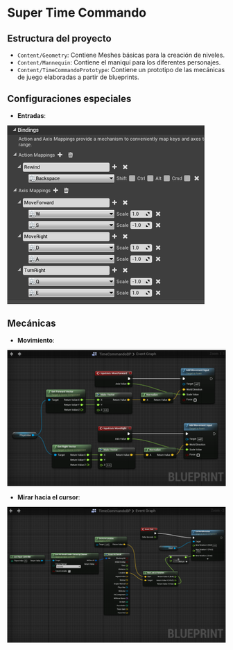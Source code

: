 # Super Time Commando

## Estructura del proyecto

- `Content/Geometry`: Contiene Meshes básicas para la creación de niveles.
- `Content/Mannequin`: Contiene el maniquí para los diferentes personajes.
- `Content/TimeCommandoPrototype`: Contiene un prototipo de las mecánicas de
  juego elaboradas a partir de blueprints.

## Configuraciones especiales

- **Entradas**:

![bindings](https://raw.githubusercontent.com/HalbardHobby/SuperTimeCommando/master/images/configs/inputs.PNG)

## Mecánicas

- **Movimiento**:

![movement](https://raw.githubusercontent.com/HalbardHobby/SuperTimeCommando/master/images/blueprints/movement.PNG)

- **Mirar hacia el cursor**:

![look at cursor](https://raw.githubusercontent.com/HalbardHobby/SuperTimeCommando/master/images/blueprints/look_at_cursor.PNG)
